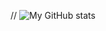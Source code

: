 // ![My GitHub stats](https://github-readme-stats.vercel.app/api?username=rick-n-shawty&show_icons=true&theme=onedark)
